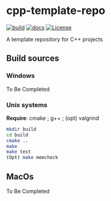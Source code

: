 # cpp-template-repo

[![build](https://github.com/tschmoderer/cpp-linear-algebra-toolbox/actions/workflows/cmake.yml/badge.svg?branch=main)](https://github.com/tschmoderer/cpp-linear-algebra-toolbox/actions/workflows/cmake.yml) [![docs](https://github.com/tschmoderer/cpp-linear-algebra-toolbox/actions/workflows/doxygen.yml/badge.svg?branch=main)]([https://tschmoderer.github.io/cpp-linear-algebra-toolbox/html/index.html](https://tschmoderer.github.io/cpp-linear-algebra-toolbox/docs/html/index.html)) [![License](https://img.shields.io/badge/License-GPL%20v3-blue.svg)](https://github.com/tschmoderer/cpp-linear-algebra-toolbox/blob/master/LICENSE)

A template repository for C++ projects

## Build sources 

### Windows

To Be Completed

### Unix systems
**Require**: cmake ; g++ ; (opt) valgrind

```bash
mkdir build
cd build
cmake ..
make
make test
(Opt) make memcheck
```

## MacOs
To Be Completed
